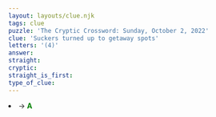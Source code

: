 ```yaml
---
layout: layouts/clue.njk
tags: clue
puzzle: 'The Cryptic Crossword: Sunday, October 2, 2022'
clue: 'Suckers turned up to getaway spots'
letters: '(4)'
answer:
straight:
cryptic:
straight_is_first:
type_of_clue:
---
```

<li><i></i>→ <span style="color:green"><b> A</b></span></li>